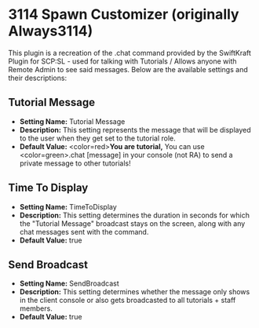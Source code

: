 # 3114 Spawn Customizer (originally Always3114)

This plugin is a recreation of the .chat command provided by the SwiftKraft Plugin for SCP:SL - used for talking with Tutorials / Allows anyone with Remote Admin to see said messages. Below are the available settings and their descriptions:

## Tutorial Message

- **Setting Name:** Tutorial Message
- **Description:** This setting represents the message that will be displayed to the user when they get set to the tutorial role.
- **Default Value:** <color=red><b>You are tutorial,</b></color> You can use <color=green>.chat [message]</color> in your console (not RA) to send a private message to other tutorials!

## Time To Display

- **Setting Name:** TimeToDisplay
- **Description:** This setting determines the duration in seconds for which the "Tutorial Message" broadcast stays on the screen, along with any chat messages sent with the command.
- **Default Value:** true

## Send Broadcast

- **Setting Name:** SendBroadcast
- **Description:** This setting determines whether the message only shows in the client console or also gets broadcasted to all tutorials + staff members.
- **Default Value:** true
